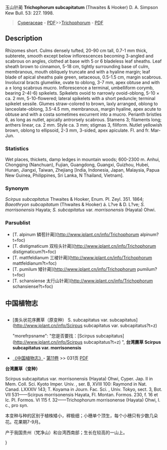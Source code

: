 玉山针蔺 **Trichophorum subcapitatum** (Thwaites & Hooker) D. A. Simpson Kew Bull. 53: 227. 1998.

> [Cyperaceae](http://www.iplant.cn/info/Cyperaceae?t=foc) - [PDF](http://www.iplant.cn/foc/pdf/Cyperaceae.pdf)>>[Trichophorum](http://www.iplant.cn/info/Trichophorum?t=foc) - [PDF](http://www.iplant.cn/foc/pdf/Trichophorum.pdf)

## Description

Rhizomes short. Culms densely tufted, 20-90 cm tall, 0.7-1 mm thick, subterete, smooth except below inflorescences becoming 3-angled and scabrous on angles, clothed at base with 5 or 6 bladeless leaf sheaths. Leaf sheath brown to cinnamon, 5-18 cm, tightly surrounding base of culm, membranous, mouth obliquely truncate and with a hyaline margin; leaf blade of apical sheaths pale green, setaceous, 0.5-1.5 cm, margin scabrous. Involucral bracts glumelike, ovate to oblong, 3-7 mm, apex obtuse and with a ± long scabrous mucro. Inflorescence a terminal, umbelliform corymb, bearing 2-4(-6) spikelets. Spikelets ovoid to narrowly ovoid-oblong, 5-10 × ca. 2 mm, 5-10-flowered; lateral spikelets with a short peduncle; terminal spikelet sessile. Glumes straw-colored to brown, laxly arranged, oblong to lanceolate-oblong, 3.5-4.5 mm, membranous, margin hyaline, apex acute to obtuse and with a costa sometimes excurrent into a mucro. Perianth bristles 6, as long as nutlet, apically antrorsely scabrous. Stamens 3; filaments long; anthers linear, ca. 2 mm. Style ca. 3 mm; stigmas 3, filiform. Nutlet yellowish brown, oblong to ellipsoid, 2-3 mm, 3-sided, apex apiculate. Fl. and fr. Mar-Jun.

### Statistics
Wet places, thickets, damp ledges in mountain woods; 600-2300 m. Anhui, Chongqing (Nanchuan), Fujian, Guangdong, Guangxi, Guizhou, Hubei, Hunan, Jiangxi, Taiwan, Zhejiang [India, Indonesia, Japan, Malaysia, Papua New Guinea, Philippines, Sri Lanka, N Thailand, Vietnam].

### Synonym
*Scirpus subcapitatus* Thwaites & Hooker, Enum. Pl. Zeyl. 351. 1864; *Baeothryon subcapitatum* (Thwaites & Hooker) á. L?ve & D. L?ve; *S. morrisonensis* Hayata; *S. subcapitatus* var. *morrisonensis* (Hayata) Ohwi.

### Parsublist

* [T.  alpinum  鳞苞针蔺](http://www.iplant.cn/info/Trichophorum alpinum?t=foc)
* [T.  distigmaticum  双柱头针蔺](http://www.iplant.cn/info/Trichophorum distigmaticum?t=foc)
* [T.  mattfeldianum  三棱针蔺](http://www.iplant.cn/info/Trichophorum mattfeldianum?t=foc)
* [T.  pumilum  矮针蔺](http://www.iplant.cn/info/Trichophorum pumilum?t=foc)
* [T.  schansiense  太行山针蔺](http://www.iplant.cn/info/Trichophorum schansiense?t=foc)

## 中国植物志

## 
* [类头状花序藨草（原变种）  S.  subcapitatus var. subcapitatus](http://www.iplant.cn/info/Scirpus subcapitatus var. subcapitatus?t=z)

  "morefrpsname": "您是否要找：<span class='spantxt'>[Scirpus subcapitatus](http://www.iplant.cn/info/Scirpus subcapitatus?t=z) ",
**台湾藨草 Scirpus subcapitatus var. morrisonensis**

* [《中国植物志》](http://www.iplant.cn/frps)- [第11卷](http://www.iplant.cn/frps/vol/11) >> 031页 [PDF](http://www.iplant.cn/frps/pdf/11/031.pdf)

**台湾藨草（变种）**

Scirpus subcapitatus var. morrisonensis (Hayata) Ohwi, Cyper. Jap. II in Mem. Coll. Sci. Kyoto Imper. Univ. , ser. B, XVIII 100: Raymond in Nat. Canad. LXXXIV 143; T. Koyama in Journ. Fac. Sci. , Univ. Tokyo, sect. 3, Bot. VII 531——Scirpus morrisonensis Hayata, Fl. Montan. Formos. 230, f. 16 et Ic. Pl. Formos. VI 115 f. 32——Trichophorum morrisonense (Hayata) Ohwi, l. c., pro syn.

本变种与种的区别于植株矮小，稈极细；小穗单个顶生，每个小穗只有少数几朵花。花果期7-9月。

产于我国贵州（梵净山）和台湾西南部；生长在较高的一山上。

}